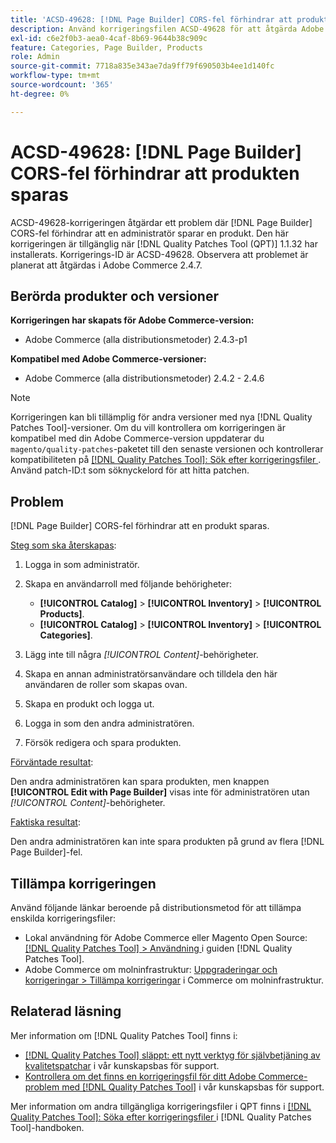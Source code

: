 ```yaml
---
title: 'ACSD-49628: [!DNL Page Builder] CORS-fel förhindrar att produkten sparas'
description: Använd korrigeringsfilen ACSD-49628 för att åtgärda Adobe Commerce-problemet där  [!DNL Page Builder] CORS-felen förhindrar att produkten sparas.
exl-id: c6e2f0b3-aea0-4caf-8b69-9644b38c909c
feature: Categories, Page Builder, Products
role: Admin
source-git-commit: 7718a835e343ae7da9ff79f690503b4ee1d140fc
workflow-type: tm+mt
source-wordcount: '365'
ht-degree: 0%

---
```


# ACSD-49628: [!DNL Page Builder] CORS-fel förhindrar att produkten sparas

ACSD-49628-korrigeringen åtgärdar ett problem där [!DNL Page Builder] CORS-fel förhindrar att en administratör sparar en produkt. Den här korrigeringen är tillgänglig när [!DNL Quality Patches Tool (QPT)] 1.1.32 har installerats. Korrigerings-ID är ACSD-49628. Observera att problemet är planerat att åtgärdas i Adobe Commerce 2.4.7.

## Berörda produkter och versioner

**Korrigeringen har skapats för Adobe Commerce-version:**

* Adobe Commerce (alla distributionsmetoder) 2.4.3-p1

**Kompatibel med Adobe Commerce-versioner:**

* Adobe Commerce (alla distributionsmetoder) 2.4.2 - 2.4.6

>[!NOTE]
>
>Korrigeringen kan bli tillämplig för andra versioner med nya [!DNL Quality Patches Tool]-versioner. Om du vill kontrollera om korrigeringen är kompatibel med din Adobe Commerce-version uppdaterar du `magento/quality-patches`-paketet till den senaste versionen och kontrollerar kompatibiliteten på [[!DNL Quality Patches Tool]: Sök efter korrigeringsfiler ](https://experienceleague.adobe.com/tools/commerce-quality-patches/index.html). Använd patch-ID:t som söknyckelord för att hitta patchen.

## Problem

[!DNL Page Builder] CORS-fel förhindrar att en produkt sparas.

<u>Steg som ska återskapas</u>:

1. Logga in som administratör.
1. Skapa en användarroll med följande behörigheter:

   * **[!UICONTROL Catalog]** > **[!UICONTROL Inventory]** > **[!UICONTROL Products]**.
   * **[!UICONTROL Catalog]** > **[!UICONTROL Inventory]** > **[!UICONTROL Categories]**.

1. Lägg inte till några *[!UICONTROL Content]*-behörigheter.
1. Skapa en annan administratörsanvändare och tilldela den här användaren de roller som skapas ovan.
1. Skapa en produkt och logga ut.
1. Logga in som den andra administratören.
1. Försök redigera och spara produkten.

<u>Förväntade resultat</u>:

Den andra administratören kan spara produkten, men knappen **[!UICONTROL Edit with Page Builder]** visas inte för administratören utan *[!UICONTROL Content]*-behörigheter.

<u>Faktiska resultat</u>:

Den andra administratören kan inte spara produkten på grund av flera [!DNL Page Builder]-fel.

## Tillämpa korrigeringen

Använd följande länkar beroende på distributionsmetod för att tillämpa enskilda korrigeringsfiler:

* Lokal användning för Adobe Commerce eller Magento Open Source: [[!DNL Quality Patches Tool] > Användning ](https://experienceleague.adobe.com/docs/commerce-operations/tools/quality-patches-tool/usage.html) i guiden [!DNL Quality Patches Tool].
* Adobe Commerce om molninfrastruktur: [Uppgraderingar och korrigeringar > Tillämpa korrigeringar](https://experienceleague.adobe.com/docs/commerce-cloud-service/user-guide/develop/upgrade/apply-patches.html) i Commerce om molninfrastruktur.

## Relaterad läsning

Mer information om [!DNL Quality Patches Tool] finns i:

* [[!DNL Quality Patches Tool] släppt: ett nytt verktyg för självbetjäning av kvalitetspatchar](/help/announcements/adobe-commerce-announcements/magento-quality-patches-released-new-tool-to-self-serve-quality-patches.md) i vår kunskapsbas för support.
* [Kontrollera om det finns en korrigeringsfil för ditt Adobe Commerce-problem med  [!DNL Quality Patches Tool]](/help/support-tools/patches-available-in-qpt-tool/check-patch-for-magento-issue-with-magento-quality-patches.md) i vår kunskapsbas för support.

Mer information om andra tillgängliga korrigeringsfiler i QPT finns i [[!DNL Quality Patches Tool]: Söka efter korrigeringsfiler ](https://experienceleague.adobe.com/tools/commerce-quality-patches/index.html) i [!DNL Quality Patches Tool]-handboken.
